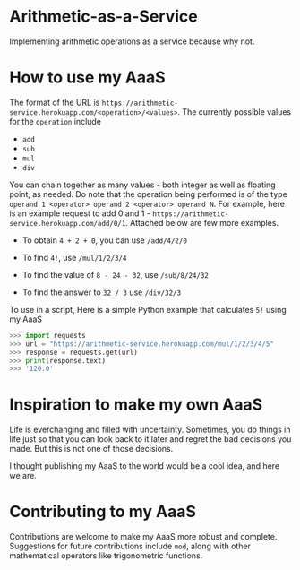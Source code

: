 # Arithmetic-as-a-Service
Implementing arithmetic operations as a service because why not.

# How to use my AaaS

The format of the URL is `https://arithmetic-service.herokuapp.com/<operation>/<values>`. The currently possible values for the `operation` include 

* `add`
* `sub`
* `mul`
* `div`

You can chain together as many values - both integer as well as floating point, as needed. Do note that the operation being performed is of the type `operand 1 <operator> operand 2 <operator> operand N`. For example, here is an example request to add
0 and 1 - `https://arithmetic-service.herokuapp.com/add/0/1`. Attached below are few more examples.

* To obtain `4 + 2 + 0`, you can use `/add/4/2/0`

* To find `4!`, use `/mul/1/2/3/4`

* To find the value of `8 - 24 - 32`, use `/sub/8/24/32`

* To find the answer to `32 / 3` use `/div/32/3`

To use in a script, Here is a simple Python example that calculates `5!` using my AaaS

```Python
>>> import requests
>>> url = "https://arithmetic-service.herokuapp.com/mul/1/2/3/4/5"
>>> response = requests.get(url)
>>> print(response.text)
>>> '120.0'
```

# Inspiration to make my own AaaS

Life is everchanging and filled with uncertainty. Sometimes, you do things in life just so that you can look back to it later and regret the bad decisions you made. But this is not one of those decisions.

I thought publishing my AaaS to the world would be a cool idea, and here we are.

# Contributing to my AaaS

Contributions are welcome to make my AaaS more robust and complete. Suggestions for future contributions include `mod`, along with other mathematical operators like trigonometric functions.
